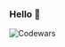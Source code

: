 ### Hello 👋

![Codewars](https://github.r2v.ch/codewars?user=alwanWicaksono&name=true&top_languages=true&stroke=%23BB432C)
<!--
**alwanWicaksono/alwanwicaksono** is a ✨ _special_ ✨ repository because its `README.md` (this file) appears on your GitHub profile.

Here are some ideas to get you started:

- 🔭 I’m currently working on ...
- 🌱 I’m currently learning ...
- 👯 I’m looking to collaborate on ...
- 🤔 I’m looking for help with ...
- 💬 Ask me about ...
- 📫 How to reach me: ...
- 😄 Pronouns: ...
- ⚡ Fun fact: ...
-->
